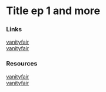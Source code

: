 # Title ep 1 and more

### Links
[vanityfair](https://www.vanityfair.com/news/2018/07/the-man-who-created-the-world-wide-web-has-some-regrets)  
[vanityfair](https://www.vanityfair.com/news/2018/07/the-man-who-created-the-world-wide-web-has-some-regrets)

### Resources
[vanityfair](https://www.vanityfair.com/news/2018/07/the-man-who-created-the-world-wide-web-has-some-regrets)  
[vanityfair](https://www.vanityfair.com/news/2018/07/the-man-who-created-the-world-wide-web-has-some-regrets)
